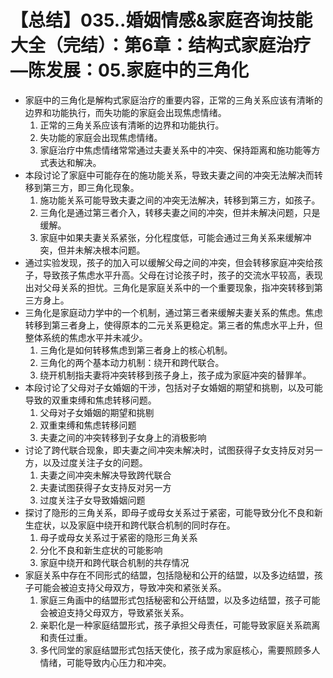 # 【总结】035..婚姻情感&家庭咨询技能大全（完结）：第6章：结构式家庭治疗—陈发展：05.家庭中的三角化

-   家庭中的三角化是解构式家庭治疗的重要内容，正常的三角关系应该有清晰的边界和功能执行，而失功能的家庭会出现焦虑情绪。
    1.  正常的三角关系应该有清晰的边界和功能执行。
    2.  失功能的家庭会出现焦虑情绪。
    3.  家庭治疗中焦虑情绪常常通过夫妻关系中的冲突、保持距离和施功能等方式表达和解决。
-   本段讨论了家庭中可能存在的施功能关系，导致夫妻之间的冲突无法解决而转移到第三方，即三角化现象。
    1.  施功能关系可能导致夫妻之间的冲突无法解决，转移到第三方，如孩子。
    2.  三角化是通过第三者介入，转移夫妻之间的冲突，但并未解决问题，只是缓解。
    3.  家庭中如果夫妻关系紧张，分化程度低，可能会通过三角关系来缓解冲突，但并未解决根本问题。
-   通过实验发现，孩子的加入可以缓解父母之间的冲突，但会转移家庭冲突给孩子，导致孩子焦虑水平升高。父母在讨论孩子时，孩子的交流水平较高，表现出对父母关系的担忧。三角化是家庭关系中的一个重要现象，指冲突转移到第三方身上。
-   三角化是家庭动力学中的一个机制，通过第三者来缓解夫妻关系的焦虑。焦虑转移到第三者身上，使得原本的二元关系更稳定。第三者的焦虑水平上升，但整体系统的焦虑水平并未减少。
    1.  三角化是如何转移焦虑到第三者身上的核心机制。
    2.  三角化的两个基本动力机制：绕开和跨代联合。
    3.  绕开机制指夫妻将冲突转移到孩子身上，孩子成为家庭冲突的替罪羊。
-   本段讨论了父母对子女婚姻的干涉，包括对子女婚姻的期望和挑剔，以及可能导致的双重束缚和焦虑转移问题。
    1.  父母对子女婚姻的期望和挑剔
    2.  双重束缚和焦虑转移问题
    3.  夫妻之间的冲突转移到子女身上的消极影响
-   讨论了跨代联合现象，即夫妻之间冲突未解决时，试图获得子女支持反对另一方，以及过度关注子女的问题。
    1.  夫妻之间冲突未解决导致跨代联合
    2.  夫妻试图获得子女支持反对另一方
    3.  过度关注子女导致婚姻问题
-   探讨了隐形的三角关系，即母子或母女关系过于紧密，可能导致分化不良和新生症状，以及家庭中绕开和跨代联合机制的同时存在。
    1.  母子或母女关系过于紧密的隐形三角关系
    2.  分化不良和新生症状的可能影响
    3.  家庭中绕开和跨代联合机制的共存情况
-   家庭关系中存在不同形式的结盟，包括隐秘和公开的结盟，以及多边结盟，孩子可能会被迫支持父母双方，导致冲突和紧张关系。
    1.  家庭三角画中的结盟形式包括秘密和公开结盟，以及多边结盟，孩子可能会被迫支持父母双方，导致紧张关系。
    2.  亲职化是一种家庭结盟形式，孩子承担父母责任，可能导致家庭关系疏离和责任过重。
    3.  多代同堂的家庭结盟形式包括天使化，孩子成为家庭核心，需要照顾多人情绪，可能导致内心压力和冲突。